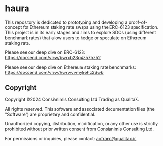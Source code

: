 # haura

This repository is dedicated to prototyping and developing a proof-of-concept for Ethereum staking rate swaps using the ERC-6123 specification. 
This project is in its early stages and aims to explore SDCs (using different benchmark rates) that allow users to hedge or speculate on Ethereum staking rate.

Please see our deep dive on ERC-6123: https://docsend.com/view/bwrxb23q4z57hz52

Please see our deep dive on Ethereum staking rate benchmarks: https://docsend.com/view/hwrwvvmy5ehz2dwb

## Copyright

Copyright ©2024 Consianimis Consulting Ltd Trading as QualitaX.

All rights reserved. This software and associated documentation files (the "Software") are proprietary and confidential.

Unauthorized copying, distribution, modification, or any other use is strictly prohibited without prior written consent from Consianimis Consulting Ltd.

For permissions or inquiries, please contact: aofranc@qualitax.io
